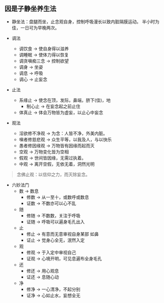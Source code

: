 ## 因是子静坐养生法



- 静坐法：盘腿而坐，止念观自身，控制呼吸漫长以致内脏隔膜运动。 半小时为佳，一日可为早晚两次。



- 调法
  - 调饮食 -> 使自身得以滋养
  - 调睡眠 -> 使体力得以恢复
  - 调贪嗔痴三念 -> 控制欲望
  - 调身 -> 坐姿
  - 调息 -> 呼吸
  - 调心 -> 止妄念

 - 止法
   	- 系缘止 -> 使念在顶，发际，鼻端，脐下(佳)，地
      	- 制心止 -> 在妄念起之前止住
    - 体真止 -> 体会万物皆为虚妄，以止心中妄念
 - 观法
    - 淫欲修不净观 -> 为念：人皆不净，外美内脏。
    - 嗔者修慈悲观 -> 众生平等，以我及人，与以快乐
    - 愚者修因缘观 -> 万物皆有因缘而起而灭
    - 空观 -> 万物变化皆为空相
    - 假观 -> 世间皆因缘，无需过执着。
    - 中观 -> 离开空假，无依无着，洞然光明

> 念佛止观：以信仰之力，而灭除妄念。

- 六妙法门 
  - 数 -> 数息
    - 修数 -> 从一至十，或数呼或数息
    - 证数 -> 不数亦可以心不乱
  - 随
    - 修随 -> 不数数，关注于呼吸
    - 证随 -> 呼吸可以遍身毛孔出入
  - 止
    - 修止 -> 有意而无意审视自身某部 如鼻
    - 证止 -> 觉身心全无，泯然入定
  - 观
    - 修观 -> 于入定中审视自己
    - 证观 -> 心境开明，可见息遍布全身毛孔
  - 还
    - 修还 -> 用心观息
    - 证还 -> 息随心动
  - 净
    - 修净 -> 一心清净，不起分别
    - 证净 -> 心如止水，妄想全无
